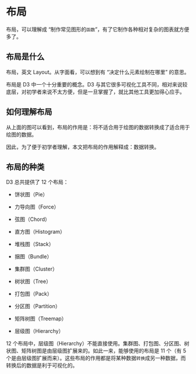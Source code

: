 # 布局

布局，可以理解成 “制作常见图形的`函数`”，有了它制作各种相对复杂的图表就方便多了。

## 布局是什么

布局，英文 Layout。从字面看，可以想到有 “决定什么元素绘制在哪里” 的意思。

布局是 D3 中一个十分重要的概念。D3 与其它很多可视化工具不同，相对来说较底层，对初学者来说不太方便，但是一旦掌握了，就比其他工具更加得心应手。

## 如何理解布局

从上面的图可以看到，布局的作用是：将不适合用于绘图的数据转换成了适合用于绘图的数据。

因此，为了便于初学者理解，本文把布局的作用解释成：数据转换。

## 布局的种类

D3 总共提供了 12 个布局：

- 饼状图（Pie）
- 力导向图（Force）
- 弦图（Chord）
- 直方图（Histogram）
- 堆栈图（Stack）
- 捆图（Bundle）

- 集群图（Cluster）
- 树状图（Tree）
- 打包图（Pack）
- 分区图（Partition）
- 矩阵树图（Treemap）

- 层级图（Hierarchy）

12 个布局中，层级图（Hierarchy）不能直接使用。集群图、打包图、分区图、树状图、矩阵树图是由层级图扩展来的。如此一来，能够使用的布局是 11 个（有 5 个是由层级图扩展而来）。这些布局的作用都是将某种数据`转换`成另一种数据，而转换后的数据是利于可视化的。
